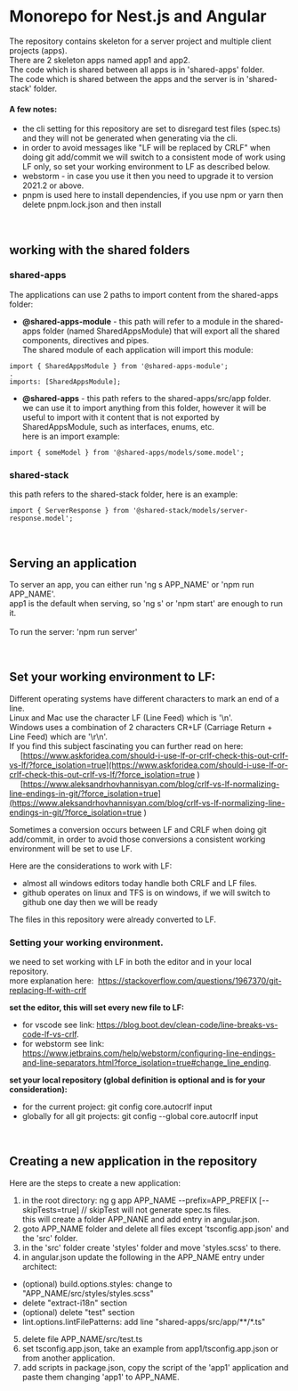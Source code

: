 # Monorepo for Nest.js and Angular
The repository contains skeleton for a server project and multiple client projects (apps).<br>
There are 2 skeleton apps named app1 and app2.<br>
The code which is shared between all apps is in 'shared-apps' folder.<br>
The code which is shared between the apps and the server is in 'shared-stack' folder.<br>


#### A few notes:
- the cli setting for this repository are set to disregard test files (spec.ts) and they will not be generated when generating via the cli.
- in order to avoid messages like "LF will be replaced by CRLF" when doing git add/commit we will switch to a consistent mode of work using LF only,
  so set your working environment to LF as described below.
- webstorm - in case you use it then you need to upgrade it to version 2021.2 or above.
- pnpm is used here to install dependencies, if you use npm or yarn then delete pnpm.lock.json and then install

<br>

## working with the shared folders
### shared-apps
The applications can use 2 paths to import content from the shared-apps folder:
- **@shared-apps-module** - this path will refer to a module in the shared-apps folder (named SharedAppsModule) that will export
all the shared components, directives and pipes.<br>
The shared module of each application will import this module:
````
import { SharedAppsModule } from '@shared-apps-module';
.
imports: [SharedAppsModule];
````
- **@shared-apps** - this path refers to the shared-apps/src/app folder.<br>
we can use it to import anything from this folder, however it will be useful to import with it
content that is not exported by SharedAppsModule, such as interfaces, enums, etc.<br>
here is an import example:
````
import { someModel } from '@shared-apps/models/some.model';
````

### shared-stack
this path refers to the shared-stack folder, here is an example:
````
import { ServerResponse } from '@shared-stack/models/server-response.model';
````

<br>

## Serving an application
To server an app, you can either run 'ng s APP_NAME' or 'npm run APP_NAME'.<br>
app1 is the default when serving, so 'ng s' or 'npm start' are enough to run it.<br><br>
To run the server: 'npm run server'

<br>

## Set your working environment to LF:
Different operating systems have different characters to mark an end of a line.<br>
Linux and Mac use the character LF (Line Feed) which is '\n'.<br>
Windows uses a combination of 2 characters CR+LF (Carriage Return + Line Feed) which are '\r\n'.<br>
If you find this subject fascinating you can further read on here:<br>
&nbsp;&nbsp;&nbsp;&nbsp;&nbsp;[https://www.askforidea.com/should-i-use-lf-or-crlf-check-this-out-crlf-vs-lf/?force_isolation=true](https://www.askforidea.com/should-i-use-lf-or-crlf-check-this-out-crlf-vs-lf/?force_isolation=true )<br>
&nbsp;&nbsp;&nbsp;&nbsp;&nbsp;[https://www.aleksandrhovhannisyan.com/blog/crlf-vs-lf-normalizing-line-endings-in-git/?force_isolation=true](https://www.aleksandrhovhannisyan.com/blog/crlf-vs-lf-normalizing-line-endings-in-git/?force_isolation=true )<br>

Sometimes a conversion occurs between LF and CRLF when doing git add/commit, in order to avoid
those conversions a consistent working environment will be set to use LF.

Here are the considerations to work with LF:
- almost all windows editors today handle both CRLF and LF files.
- github operates on linux and TFS is on windows, if we will switch to github one day then we will be ready

The files in this repository were already converted to LF.

### Setting your working environment.
we need to set working with LF in both the editor and in your local repository.<br>
more explanation here: &nbsp;https://stackoverflow.com/questions/1967370/git-replacing-lf-with-crlf
<br>

**set the editor, this will set every new file to LF:**<br>
- for vscode see link: https://blog.boot.dev/clean-code/line-breaks-vs-code-lf-vs-crlf.
- for webstorm see link: https://www.jetbrains.com/help/webstorm/configuring-line-endings-and-line-separators.html?force_isolation=true#change_line_ending.

**set your local repository (global definition is optional and is for your consideration):**<br>
- for the current project: git config core.autocrlf input
- globally for all git projects: git config --global core.autocrlf input

<br>

## Creating a new application in the repository

Here are the steps to create a new application:
1. in the root directory: ng g app APP_NAME --prefix=APP_PREFIX [--skipTests=true]  // skipTest will not generate spec.ts files.<br>
   this will create a folder APP_NANE and add entry in angular.json.
2. goto APP_NAME folder and delete all files except 'tsconfig.app.json' and the 'src' folder.
3. in the 'src' folder create 'styles' folder and move 'styles.scss' to there.
4. in angular.json update the following in the APP_NAME entry under architect:
  - (optional) build.options.styles:  change to "APP_NAME/src/styles/styles.scss"
  - delete "extract-i18n" section
  - (optional) delete "test" section
  - lint.options.lintFilePatterns:  add line "shared-apps/src/app/**/*.ts"
5. delete file APP_NAME/src/test.ts
6. set tsconfig.app.json, take an example from app1/tsconfig.app.json or from another application.
7. add scripts in package.json, copy the script of the 'app1' application and paste them changing 'app1' to APP_NAME.
